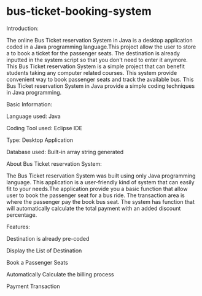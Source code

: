 # bus-ticket-booking-system



Introduction:


The online Bus Ticket reservation System in Java is a desktop application coded in a Java programming language.This project allow the user to store a to book a ticket for the passenger seats. The destination is already inputted in the system script so that you don't need to enter it anymore. This Bus Ticket reservation System is a simple project that can benefit students taking any computer related courses. This system provide convenient way to book passenger seats and track the available bus. This Bus Ticket reservation System in Java provide a simple coding techniques in Java programming.



Basic Information:


Language used: Java


Coding Tool used: Eclipse IDE


Type: Desktop Application


Database used: Built-in array string generated


About Bus Ticket reservation System:


The Bus Ticket reservation System was built using only Java programming language. This application is a user-friendly kind of system that can easily fit to your needs.The application provide you a basic function that allow user to book the passenger seat for a bus ride. The transaction area is where the passenger pay the book bus seat. The system has function that will automatically calculate the total payment with an added discount percentage.


Features:


Destination is already pre-coded


Display the List of Destination


Book a Passenger Seats


Automatically Calculate the billing process


Payment Transaction



